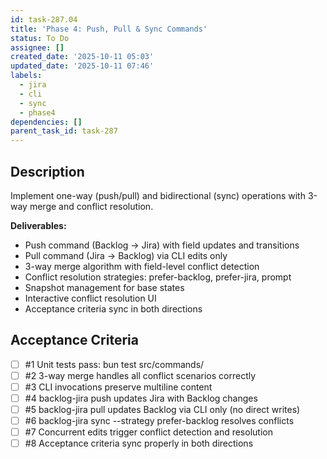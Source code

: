 ```yaml
---
id: task-287.04
title: 'Phase 4: Push, Pull & Sync Commands'
status: To Do
assignee: []
created_date: '2025-10-11 05:03'
updated_date: '2025-10-11 07:46'
labels:
  - jira
  - cli
  - sync
  - phase4
dependencies: []
parent_task_id: task-287
---
```


## Description

<!-- SECTION:DESCRIPTION:BEGIN -->
Implement one-way (push/pull) and bidirectional (sync) operations with 3-way merge and conflict resolution.

**Deliverables:**
- Push command (Backlog → Jira) with field updates and transitions
- Pull command (Jira → Backlog) via CLI edits only
- 3-way merge algorithm with field-level conflict detection
- Conflict resolution strategies: prefer-backlog, prefer-jira, prompt
- Snapshot management for base states
- Interactive conflict resolution UI
- Acceptance criteria sync in both directions
<!-- SECTION:DESCRIPTION:END -->

## Acceptance Criteria
<!-- AC:BEGIN -->
- [ ] #1 Unit tests pass: bun test src/commands/
- [ ] #2 3-way merge handles all conflict scenarios correctly
- [ ] #3 CLI invocations preserve multiline content
- [ ] #4 backlog-jira push updates Jira with Backlog changes
- [ ] #5 backlog-jira pull updates Backlog via CLI only (no direct writes)
- [ ] #6 backlog-jira sync --strategy prefer-backlog resolves conflicts
- [ ] #7 Concurrent edits trigger conflict detection and resolution
- [ ] #8 Acceptance criteria sync properly in both directions
<!-- AC:END -->
